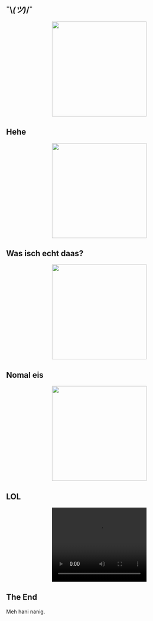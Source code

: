 ## ¯\\_(ツ)_/¯

<p align="center">
  <img src="https://img-9gag-fun.9cache.com/photo/aBm1AdP_700bwp.webp" width="256">
</p>

## Hehe

<p align="center">
  <img src="https://img-9gag-fun.9cache.com/photo/aWYX06A_700bwp.webp" width="256">
</p>

## Was isch echt daas?

<p align="center">
  <img src="https://img-9gag-fun.9cache.com/photo/aV3r9jv_700bwp.webp" width="256">
</p>

## Nomal eis

<p align="center">
  <img src="https://img-9gag-fun.9cache.com/photo/abY8mEr_700bwp.webp" width="256">
</p>

## LOL

<p align="center">
<video width="256" height="200" controls>
  <source src="https://img-9gag-fun.9cache.com/photo/avznb8Z_460svvp9.webm" type="video/webm">
</video>
</p>

## The End

Meh hani nanig.
